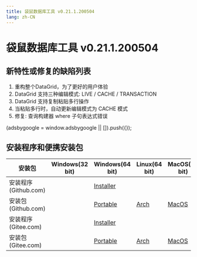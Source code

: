 ```yaml
---
title: 袋鼠数据库工具 v0.21.1.200504
lang: zh-CN
---
```


# 袋鼠数据库工具 v0.21.1.200504

## 新特性或修复的缺陷列表
1. 重构整个DataGrid，为了更好的用户体验
2. DataGrid 支持三种编辑模式: LIVE / CACHE / TRANSACTION
3. DataGrid 支持复制粘贴多行操作
4. 当粘贴多行时，自动更新编辑模式为 CACHE 模式
5. 修复: 查询构建器 where 子句表达式错误


<div>
    <ins class="adsbygoogle"
        style="display:block; text-align:center;"
        data-ad-layout="in-article"
        data-ad-format="fluid"
        data-ad-client="ca-pub-3975819313740938"
        data-ad-slot="6760827895"></ins>
    <script2 type="text/javascript">
        (adsbygoogle = window.adsbygoogle || []).push({});
    </script2>
</div>


## 安装程序和便携安装包 <Badge text="链接已失效" type="warning"/>

| 安装包        | Windows(32 bit) | Windows(64 bit) | Linux(64 bit)   | MacOS(64 bit)   |
|-----------------|-----------------|-----------------|-----------------|-----------------|
| 安装程序<br/>(Github.com) | | [Installer](https://github.com/dbkangaroo/kangaroo/releases/download/v0.21.1.200504/Kangaroo_0.21.1.200504_win64.exe) | | |
| 安装包<br/>(Github.com)  | | [Portable](https://github.com/dbkangaroo/kangaroo/releases/download/v0.21.1.200504/Kangaroo_0.21.1.200504_win64.7z) | [Arch](https://github.com/dbkangaroo/kangaroo/releases/download/v0.21.1.200504/Kangaroo_0.21.1.200504_arch.zip) | [MacOS](https://github.com/dbkangaroo/kangaroo/releases/download/v0.21.1.200504/Kangaroo_0.21.1.200504_macos.zip) |
| 安装程序<br/>(Gitee.com) | | [Installer](https://gitee.com/dbkangaroo/kangaroo/attach_files/385678/download) | | |
| 安装包<br/>(Gitee.com)  | | [Portable](https://gitee.com/dbkangaroo/kangaroo/attach_files/385679/download) | [Arch](https://gitee.com/dbkangaroo/kangaroo/attach_files/385466/download) | [MacOS](https://gitee.com/dbkangaroo/kangaroo/attach_files/385467/download) |